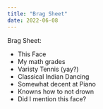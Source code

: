```yaml
---
title: "Brag Sheet"
date: 2022-06-08
---
```


Brag Sheet:
- This Face
- My math grades
- Varisty Tennis (yay?)
- Classical Indian Dancing
- Somewhat decent at Piano
- Knowns how to not drown
- Did I mention this face?
